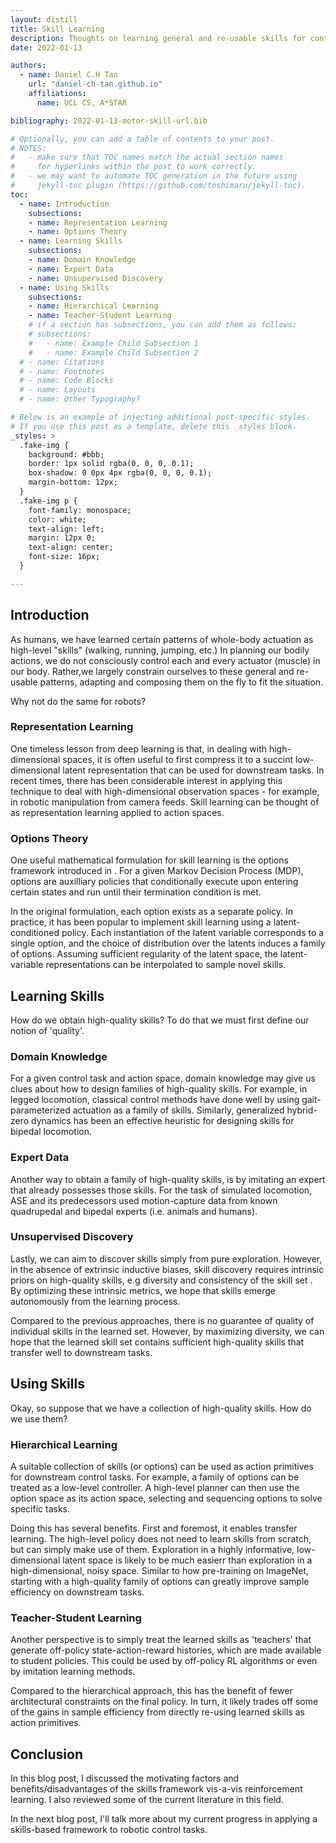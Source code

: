 ```yaml
---
layout: distill
title: Skill Learning
description: Thoughts on learning general and re-usable skills for continuous-control tasks in robotics
date: 2022-01-13

authors:
  - name: Daniel C.H Tan
    url: "daniel-ch-tan.github.io"
    affiliations:
      name: UCL CS, A*STAR

bibliography: 2022-01-13-motor-skill-url.bib

# Optionally, you can add a table of contents to your post.
# NOTES:
#   - make sure that TOC names match the actual section names
#     for hyperlinks within the post to work correctly.
#   - we may want to automate TOC generation in the future using
#     jekyll-toc plugin (https://github.com/toshimaru/jekyll-toc).
toc:
  - name: Introduction
    subsections:
    - name: Representation Learning
    - name: Options Theory
  - name: Learning Skills
    subsections:
    - name: Domain Knowledge
    - name: Expert Data
    - name: Unsupervised Discovery
  - name: Using Skills
    subsections:
    - name: Hierarchical Learning
    - name: Teacher-Student Learning
    # if a section has subsections, you can add them as follows:
    # subsections:
    #   - name: Example Child Subsection 1
    #   - name: Example Child Subsection 2
  # - name: Citations
  # - name: Footnotes
  # - name: Code Blocks
  # - name: Layouts
  # - name: Other Typography?

# Below is an example of injecting additional post-specific styles.
# If you use this post as a template, delete this _styles block.
_styles: >
  .fake-img {
    background: #bbb;
    border: 1px solid rgba(0, 0, 0, 0.1);
    box-shadow: 0 0px 4px rgba(0, 0, 0, 0.1);
    margin-bottom: 12px;
  }
  .fake-img p {
    font-family: monospace;
    color: white;
    text-align: left;
    margin: 12px 0;
    text-align: center;
    font-size: 16px;
  }

---
```


## Introduction

As humans, we have learned certain patterns of whole-body actuation as high-level "skills" (walking, running, jumping, etc.) In planning our bodily actions, we do not consciously control each and every actuator (muscle) in our body. Rather,we largely constrain ourselves to these general and re-usable patterns, adapting and composing them on the fly to fit the situation. 

Why not do the same for robots? 

### Representation Learning

One timeless lesson from deep learning is that, in dealing with high-dimensional spaces, it is often useful to first compress it to a succint low-dimensional latent representation that can be used for downstream tasks. In recent times, there has been considerable interest in applying this technique to deal with high-dimensional observation spaces - for example, in robotic manipulation from camera feeds. Skill learning can be thought of as representation learning applied to action spaces. 

### Options Theory

One useful mathematical formulation for skill learning is the options framework introduced in <d-cite key="sutton1999options"></d-cite>. For a given Markov Decision Process (MDP), options are auxilliary policies that conditionally execute upon entering certain states and run until their termination condition is met. 

In the original formulation, each option exists as a separate policy. In practice, it has been popular <d-cite key="sharma2019dynamics"></d-cite> <d-cite key="Peng_2021"></d-cite> to implement skill learning using a latent-conditioned policy. Each instantiation of the latent variable corresponds to a single option, and the choice of distribution over the latents induces a family of options. Assuming sufficient regularity of the latent space, the latent-variable representations can be interpolated to sample novel skills. 

## Learning Skills

How do we obtain high-quality skills? To do that we must first define our notion of 'quality'. 

### Domain Knowledge

For a given control task and action space, domain knowledge may give us clues about how to design families of high-quality skills. For example, in legged locomotion, classical control methods have done well by using gait-parameterized actuation as a family of skills. Similarly, generalized hybrid-zero dynamics has been an effective heuristic for designing skills for bipedal locomotion. 

### Expert Data

Another way to obtain a family of high-quality skills, is by imitating an expert that already possesses those skills. For the task of simulated locomotion, ASE <d-cite key="peng2022ase"></d-cite> and its predecessors used motion-capture data from known quadrupedal and bipedal experts (i.e. animals and humans). 

### Unsupervised Discovery

Lastly, we can aim to discover skills simply from pure exploration. However, in the absence of extrinsic inductive biases, skill discovery requires intrinsic priors on high-quality skills, e.g diversity and consistency of the skill set <d-cite key="sharma2019dynamics"></d-cite>. By optimizing these intrinsic metrics, we hope that skills emerge autonomously from the learning process. 

Compared to the previous approaches, there is no guarantee of quality of individual skills in the learned set. However, by maximizing diversity, we can hope that the learned skill set contains sufficient high-quality skills that transfer well to downstream tasks. 


## Using Skills

Okay, so suppose that we have a collection of high-quality skills. How do we use them? 

### Hierarchical Learning

A suitable collection of skills (or options) can be used as action primitives for downstream control tasks. For example, a family of options can be treated as a low-level controller. A high-level planner can then use the option space as its action space, selecting and sequencing options to solve specific tasks. 

Doing this has several benefits. First and foremost, it enables transfer learning. The high-level policy does not need to learn skills from scratch, but can simply make use of them. Exploration in a highly informative, low-dimensional latent space is likely to be much easierr than exploration in a high-dimensional, noisy space. Similar to how pre-training on ImageNet, starting with a high-quality family of options can greatly improve sample efficiency on downstream tasks. 

### Teacher-Student Learning

Another perspective is to simply treat the learned skills as 'teachers' that generate off-policy state-action-reward histories, which are made available to student policies. This could be used by off-policy RL algorithms or even by imitation learning methods. 

Compared to the hierarchical approach, this has the benefit of fewer architectural constraints on the final policy. In turn, it likely trades off some of the gains in sample efficiency from directly re-using learned skills as action primitives. 

## Conclusion

In this blog post, I discussed the motivating factors and benefits/disadvantages of the skills framework vis-a-vis reinforcement learning. I also reviewed some of the current literature in this field. 

In the next blog post, I'll talk more about my current progress in applying a skills-based framework to robotic control tasks. 